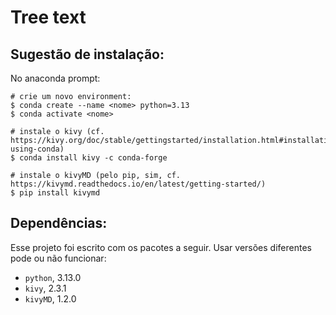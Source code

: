 # Tree text

## Sugestão de instalação:
No anaconda prompt:

```console
# crie um novo environment:
$ conda create --name <nome> python=3.13
$ conda activate <nome>

# instale o kivy (cf. https://kivy.org/doc/stable/gettingstarted/installation.html#installation-using-conda)
$ conda install kivy -c conda-forge

# instale o kivyMD (pelo pip, sim, cf. https://kivymd.readthedocs.io/en/latest/getting-started/)
$ pip install kivymd
```

## Dependências:
Esse projeto foi escrito com os pacotes a seguir. Usar versões diferentes pode ou não funcionar:
- `python`, 3.13.0
- `kivy`, 2.3.1
- `kivyMD`, 1.2.0
